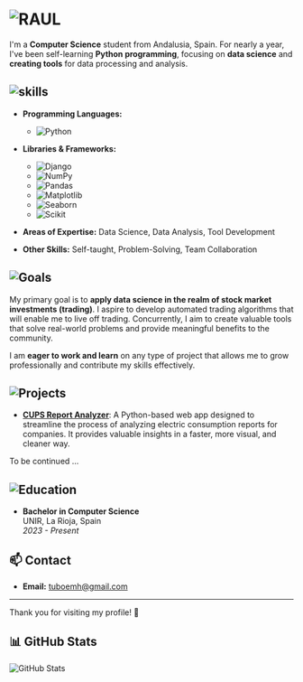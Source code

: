# ![RAUL](https://img.shields.io/badge/I'M_RAUL-%20-blue?style=for-the-badge&logo=data:image/png;base64,iVBORw0KGgoAAAANSUhEUgAA...)


I'm a **Computer Science** student from Andalusia, Spain. For nearly a year, I've been self-learning **Python programming**, focusing on **data science** and **creating tools** for data processing and analysis.

## ![skills](https://img.shields.io/badge/SKILLS_&_TECHNOLOGIES-%20-yellow?style=for-the-badge&logo=data:image/png;base64,iVBORw0KGgoAAAANSUhEUgAA...)

- **Programming Languages:** 
  - ![Python](https://img.shields.io/badge/python-3670A0?style=for-the-badge&logo=python&logoColor=ffdd54)
- **Libraries & Frameworks:** 
  - ![Django](https://img.shields.io/badge/Django-092E20?style=for-the-badge&logo=django&logoColor=green)
  - ![NumPy](https://img.shields.io/badge/NumPy-777BB4?style=for-the-badge&logo=numpy&logoColor=white)
  - ![Pandas](https://img.shields.io/badge/Pandas-2C2D72?style=for-the-badge&logo=pandas&logoColor=white)
  - ![Matplotlib](https://img.shields.io/badge/Matplotlib-009978?style=for-the-badge&logo=matplotlib&logoColor=white)
  - ![Seaborn](https://img.shields.io/badge/Seaborn-0668A1?style=for-the-badge&logo=seaborn&logoColor=white)
  - ![Scikit](https://img.shields.io/badge/scikit%20learn-F7931E?style=for-the-badge&logo=scikit-learn&logoColor=white)

- **Areas of Expertise:** Data Science, Data Analysis, Tool Development
- **Other Skills:** Self-taught, Problem-Solving, Team Collaboration


## ![Goals](https://img.shields.io/badge/goals-%20-red?style=for-the-badge&logo=data:image/png;base64,iVBORw0KGgoAAAANSUhEUgAA...)

My primary goal is to **apply data science in the realm of stock market investments (trading)**. I aspire to develop automated trading algorithms that will enable me to live off trading. Concurrently, I aim to create valuable tools that solve real-world problems and provide meaningful benefits to the community.

I am **eager to work and learn** on any type of project that allows me to grow professionally and contribute my skills effectively.

## ![Projects](https://img.shields.io/badge/Projects-%20-purple?style=for-the-badge&logo=data:image/png;base64,iVBORw0KGgoAAAANSUhEUgAA...)

- **[CUPS Report Analyzer](https://github.com/raserr11/CUPX)**: A Python-based web app designed to streamline the process of analyzing electric consumption reports for companies. It provides valuable insights in a faster, more visual, and cleaner way.

 To be continued ...

## ![Education](https://img.shields.io/badge/Education-%20-white?style=for-the-badge&logo=data:image/png;base64,iVBORw0KGgoAAAANSUhEUgAA...)

- **Bachelor in Computer Science**  
  UNIR, La Rioja, Spain  
  *2023 - Present*

## 📫 Contact

- **Email:** tuboemh@gmail.com

---

Thank you for visiting my profile! 🚀

## 📊 GitHub Stats

![GitHub Stats](https://github-readme-stats.vercel.app/api?username=raserr11&show_icons=true&theme=dracula)

